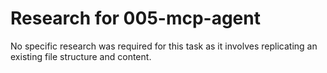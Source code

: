 # Research for 005-mcp-agent

No specific research was required for this task as it involves replicating an existing file structure and content.